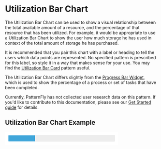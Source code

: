 # Utilization Bar Chart

The Utilization Bar Chart can be used to show a visual relationship between the total available amount of a resource, and the percentage of that resource that has been utilized. For example, it would be appropriate to use a Utilization Bar Chart to show the user how much storage he has used in context of the total amount of storage he has purchased.

It is recommended that you pair this chart with a label or heading to tell the users which data points are represented. No specified pattern is prescribed for this label, so style it in a way that makes sense for your use. You may find the [Utilization Bar Card](http://www.patternfly.org/pattern-library/cards/utilization-bar-card) pattern useful.

The Utilization Bar Chart differs slightly from the [Progress Bar Widget](https://www.patternfly.org/pattern-library/widgets/#progress-bars), which is used to show the percentage of a process or set of tasks that have been completed.

Currently, PatternFly has not collected user research data on this pattern. If you'd like to contribute to this documentation, please see our [Get Started guide](http://www.patternfly.org/get-started/contribute/) for details.


## Utilization Bar Chart Example
![Utilization Bar Chart Example](img/utilization-bar-chart.png)
